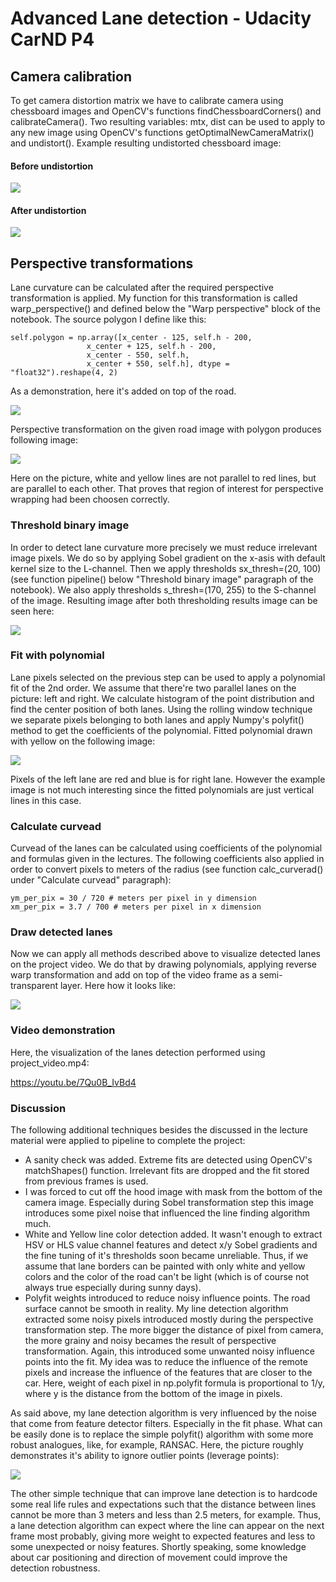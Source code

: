 # Advanced Lane detection - Udacity CarND P4

## Camera calibration

To get camera distortion matrix we have to calibrate camera using chessboard images and OpenCV's functions findChessboardCorners() and calibrateCamera(). Two resulting variables: mtx, dist can be used to apply to any new image using OpenCV's functions getOptimalNewCameraMatrix() and undistort(). Example resulting undistorted chessboard image:

#### Before undistortion

![](./output_images/undistorted_example_before.png)

#### After undistortion

![](./output_images/undistorted_example_after.png)

## Perspective transformations

Lane curvature can be calculated after the required perspective transformation is applied. My function for this transformation is called warp_perspective() and defined below the "Warp perspective" block of the notebook. The source polygon I define like this:

```
self.polygon = np.array([x_center - 125, self.h - 200,
                 x_center + 125, self.h - 200,
                 x_center - 550, self.h,
                 x_center + 550, self.h], dtype = "float32").reshape(4, 2)
```

As a demonstration, here it's added on top of the road.

![](./output_images/warp_perspective_polygon.png)

Perspective transformation on the given road image with polygon produces following image:

![](./output_images/warped_parallels.png)

Here on the picture, white and yellow lines are not parallel to red lines, but are parallel to each other. That proves that region of interest for perspective wrapping had been choosen correctly.

### Threshold binary image

In order to detect lane curvature more precisely we must reduce irrelevant image pixels. We do so by applying Sobel gradient on the x-asis with default kernel size to the L-channel. Then we apply thresholds sx_thresh=(20, 100) (see function pipeline() below "Threshold binary image" paragraph of the notebook). We also apply thresholds s_thresh=(170, 255) to the S-channel of the image. Resulting image after both thresholding results image can be seen here:

![](./output_images/binary_warped_sobel_and_gradient.png)

### Fit with polynomial

Lane pixels selected on the previous step can be used to apply a polynomial fit of the 2nd order. We assume that there're two parallel lanes on the picture: left and right. We calculate histogram of the point distribution and find the center position of both lanes. Using the rolling window technique we separate pixels belonging to both lanes and apply Numpy's polyfit() method to get the coefficients of the polynomial. Fitted polynomial drawn with yellow on the following image:

![](./output_images/fitted_polynomial.png)

Pixels of the left lane are red and blue is for right lane. However the example image is not much interesting since the fitted polynomials are just vertical lines in this case.

### Calculate curvead

Curvead of the lanes can be calculated using coefficients of the polynomial and formulas given in the lectures. The following coefficients also applied in order to convert pixels to meters of the radius (see function calc_curverad() under "Calculate curvead" paragraph):

```
ym_per_pix = 30 / 720 # meters per pixel in y dimension
xm_per_pix = 3.7 / 700 # meters per pixel in x dimension
```

### Draw detected lanes

Now we can apply all methods described above to visualize detected lanes on the project video. We do that by drawing polynomials, applying reverse warp transformation and add on top of the video frame as a semi-transparent layer. Here how it looks like:

![](./output_images/layered_example.png)

### Video demonstration

Here, the visualization of the lanes detection performed using project_video.mp4:

https://youtu.be/7Qu0B_IvBd4

### Discussion

The following additional techniques besides the discussed in the lecture material were applied to pipeline to complete the project:

* A sanity check was added. Extreme fits are detected using OpenCV's matchShapes() function. Irrelevant fits are dropped and the fit stored from previous frames is used.
* I was forced to cut off the hood image with mask from the bottom of the camera image. Especially during Sobel transformation step this image introduces some pixel noise that influenced the line finding algorithm much.
* White and Yellow line color detection added. It wasn't enough to extract HSV or HLS value channel features and detect x/y Sobel gradients and the fine tuning of it's thresholds soon became unreliable. Thus, if we assume that lane borders can be painted with only white and yellow colors and the color of the road can't be light (which is of course not always true especially during sunny days).
* Polyfit weights introduced to reduce noisy influence points. The road surface cannot be smooth in reality. My line detection algorithm extracted some noisy pixels introduced mostly during the perspective transformation step. The more bigger the distance of pixel from camera, the more grainy and noisy becames the result of perspective transformation. Again, this introduced some unwanted noisy influence points into the fit. My idea was to reduce the influence of the remote pixels and increase the influence of the features that are closer to the car. Here, weight of each pixel in np.polyfit formula is proportional to 1/y, where y is the distance from the bottom of the image in pixels.

As said above, my lane detection algorithm is very influenced by the noise that come from feature detector filters. Especially in the fit phase. What can be easily done is to replace the simple polyfit() algorithm with some more robust analogues, like, for example, RANSAC. Here, the picture roughly demonstrates it's ability to ignore outlier points (leverage points):

![](./output_images/ransac.png)

The other simple technique that can improve lane detection is to hardcode some real life rules and expectations such that the distance between lines cannot be more than 3 meters and less than 2.5 meters, for example. Thus, a lane detection algorithm can expect where the line can appear on the next frame most probably, giving more weight to expected features and less to some unexpected or noisy features. Shortly speaking, some knowledge about car positioning and direction of movement could improve the detection robustness.  

